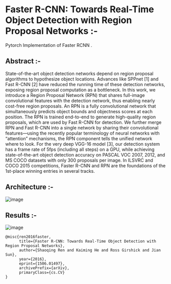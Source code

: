 # Faster R-CNN: Towards Real-Time Object Detection with Region Proposal Networks :- 

Pytorch Implementation of Faster RCNN .

## Abstract :- 
State-of-the-art object detection networks depend on region proposal algorithms to hypothesize object locations.
Advances like SPPnet [1] and Fast R-CNN [2] have reduced the running time of these detection networks, exposing region
proposal computation as a bottleneck. In this work, we introduce a Region Proposal Network (RPN) that shares full-image
convolutional features with the detection network, thus enabling nearly cost-free region proposals. An RPN is a fully convolutional
network that simultaneously predicts object bounds and objectness scores at each position. The RPN is trained end-to-end to
generate high-quality region proposals, which are used by Fast R-CNN for detection. We further merge RPN and Fast R-CNN
into a single network by sharing their convolutional features—using the recently popular terminology of neural networks with
“attention” mechanisms, the RPN component tells the unified network where to look. For the very deep VGG-16 model [3],
our detection system has a frame rate of 5fps (including all steps) on a GPU, while achieving state-of-the-art object detection
accuracy on PASCAL VOC 2007, 2012, and MS COCO datasets with only 300 proposals per image. In ILSVRC and COCO
2015 competitions, Faster R-CNN and RPN are the foundations of the 1st-place winning entries in several tracks.


## Architecture :- 
![image](https://user-images.githubusercontent.com/76057253/134172582-8db9edee-461e-4746-8e0c-0f1d59ca4043.png)


## Results :- 
![image](https://user-images.githubusercontent.com/76057253/134172675-e55c3e72-e1fb-4a64-a81a-0ac06384f22b.png)

```
@misc{ren2016faster,
      title={Faster R-CNN: Towards Real-Time Object Detection with Region Proposal Networks}, 
      author={Shaoqing Ren and Kaiming He and Ross Girshick and Jian Sun},
      year={2016},
      eprint={1506.01497},
      archivePrefix={arXiv},
      primaryClass={cs.CV}
}
```
